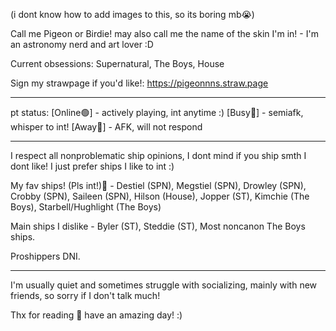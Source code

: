 (i dont know how to add images to this, so its boring mb😭)

Call me Pigeon or Birdie! may also call me the name of the skin I'm in! -
I'm an astronomy nerd and art lover :D

Current obsessions: Supernatural, The Boys, House

Sign my strawpage if you'd like!:
https://pigeonnns.straw.page

______________________________
 
 pt status:
[Online🟢] - actively playing, int anytime :) [Busy🔴] - semiafk, whisper to int! [Away🌙] - AFK, will not respond

______________________________

I respect all nonproblematic ship opinions, I dont mind if you ship smth I dont like! I just prefer ships I like to int :)

My fav ships! (Pls int!)💙 - Destiel (SPN), Megstiel (SPN), Drowley (SPN), Crobby (SPN), Saileen (SPN), Hilson (House), Jopper (ST), Kimchie (The Boys), Starbell/Hughlight (The Boys)

Main ships I dislike - Byler (ST), Steddie (ST), Most noncanon The Boys ships.

Proshippers DNI.
 

______________________________

I'm usually quiet and sometimes struggle with socializing, mainly with new friends, so sorry if I don't talk much!

Thx for reading 💙 have an amazing day! :)
